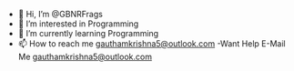 - 👋 Hi, I’m @GBNRFrags
- 👀 I’m interested in Programming
- 🌱 I’m currently learning Programming
- 📫 How to reach me gauthamkrishna5@outlook.com
-Want Help E-Mail Me gauthamkrishna5@outlook.com
